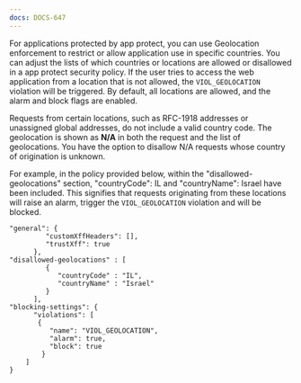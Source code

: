 ```yaml
---
docs: DOCS-647
---
```


For applications protected by app protect, you can use Geolocation enforcement to restrict or allow application use in specific countries. You can adjust the lists of which countries or locations are allowed or disallowed in a app protect security policy. If the user tries to access the web application from a location that is not allowed, the `VIOL_GEOLOCATION` violation will be triggered. By default, all locations are allowed, and the alarm and block flags are enabled.

Requests from certain locations, such as RFC-1918 addresses or unassigned global addresses, do not include a valid country code. The geolocation is shown as **N/A** in both the request and the list of geolocations. You have the option to disallow N/A requests whose country of origination is unknown.

For example, in the policy provided below, within the "disallowed-geolocations" section, "countryCode": IL and "countryName": Israel have been included.  This signifies that requests originating from these locations will raise an alarm, trigger the `VIOL_GEOLOCATION` violation and will be blocked.


```shell
"general": {
         "customXffHeaders": [],
         "trustXff": true
      },
"disallowed-geolocations" : [
         {
            "countryCode" : "IL",
            "countryName" : "Israel"
         }
      ],
"blocking-settings": {
      "violations": [
       {
          "name": "VIOL_GEOLOCATION",
          "alarm": true,
          "block": true
        }
    ]
}

```